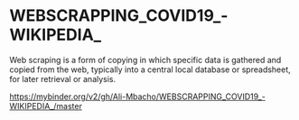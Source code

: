 # WEBSCRAPPING_COVID19_-WIKIPEDIA_
Web scraping is a form of copying in which specific data is gathered and copied from the web, typically into a central local database or spreadsheet, for later retrieval or analysis.



https://mybinder.org/v2/gh/Ali-Mbacho/WEBSCRAPPING_COVID19_-WIKIPEDIA_/master

